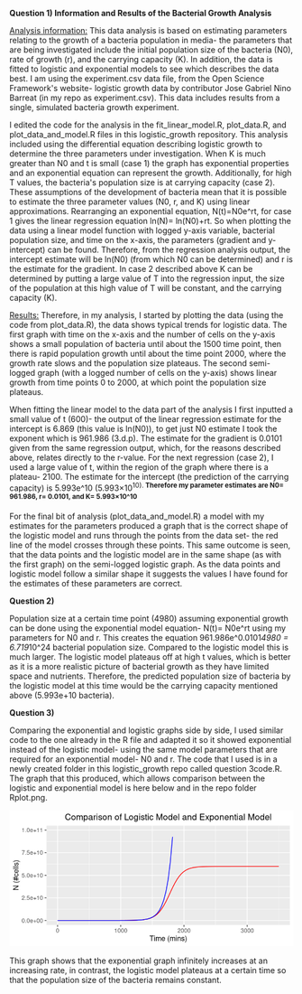 **Question 1) Information and Results of the Bacterial Growth Analysis**

<ins>Analysis information:</ins> This data analysis is based on estimating parameters relating to the growth of a bacteria population in media- the parameters that are being investigated include the initial population size of the bacteria (N0), rate of growth (r), and the carrying capacity (K). In addition, the data is fitted to logistic and exponential models to see which describes the data best. I am using the experiment.csv data file, from the Open Science Framework's website- logistic growth data by contributor Jose Gabriel Nino Barreat (in my repo as experiment.csv). This data includes results from a single, simulated bacteria growth experiment.

I edited the code for the analysis in the fit_linear_model.R, plot_data.R, and plot_data_and_model.R files in this logistic_growth repository. This analysis included using the differential equation describing logistic growth to determine the three parameters under investigation. When K is much greater than N0 and t is small (case 1) the graph has exponential properties and an exponential equation can represent the growth. Additionally, for high T values, the bacteria's population size is at carrying capacity (case 2). These assumptions of the development of bacteria mean that it is possible to estimate the three parameter values (N0, r, and K) using linear approximations. Rearranging an exponential equation, N(t)=N0e^rt, for case 1 gives the linear regression equation ln(N)= ln(N0)+rt. So when plotting the data using a linear model function with logged y-axis variable, bacterial population size, and time on the x-axis, the parameters (gradient and y-intercept) can be found.  Therefore, from the regression analysis output, the intercept estimate will be ln(N0) (from which N0 can be determined) and r is the estimate for the gradient. In case 2 described above K can be determined by putting a large value of T into the regression input, the size of the population at this high value of T will be constant, and the carrying capacity (K). 

<ins>Results:</ins> Therefore, in my analysis, I started by plotting the data (using the code from plot_data.R), the data shows typical trends for logistic data. The first graph with time on the x-axis and  the number of cells on the y-axis shows a small population of bacteria until about the 1500 time point, then there is rapid population growth until about the time point 2000, where the growth rate slows and the population size plateaus. The second semi-logged graph (with a logged number of cells on the y-axis) shows linear growth from time points 0 to 2000, at which point the population size plateaus. 

When fitting the linear model to the data part of the analysis I first inputted a small value of t (600)- the output of the linear regression estimate for the intercept is 6.869 (this value is ln(N0)), to get just N0 estimate I took the exponent which is 961.986 (3.d.p). The estimate for the gradient is 0.0101 given from the same regression output, which, for the reasons described above, relates directly to the r-value. For the next regression (case 2), I used a large value of t, within the region of the graph where there is a plateau- 2100. The estimate for the intercept (the prediction of the carrying capacity) is 5.993e^10 (5.993×10<sup>10). **Therefore my parameter estimates are N0= 961.986, r= 0.0101, and K= 5.993×10^10**

For the final bit of analysis (plot_data_and_model.R) a model with my estimates for the parameters produced a graph that is the correct shape of the logistic model and runs through the points from the data set- the red line of the model crosses through these points. This same outcome is seen, that the data points and the logistic model are in the same shape (as with the first graph) on the semi-logged logistic graph. As the data points and logistic model follow a similar shape it suggests the values I have found for the estimates of these parameters are correct.

**Question 2)**

Population size at a certain time point (4980) assuming exponential growth can be done using the exponential model equation- N(t)= N0e^rt using my parameters for N0 and r. This creates the equation 961.986e^0.0101*4980 = 6.719*10^24 bacterial population size. Compared to the logistic model this is much larger. The logistic model plateaus off at high t values, which is better as it is a more realistic picture of bacterial growth as they have limited space and nutrients. Therefore, the predicted population size of bacteria by the logistic model at this time would be the carrying capacity mentioned above (5.993e+10 bacteria). 

**Question 3)**

Comparing the exponential and logistic graphs side by side, I used similar code to the one already in the R file and adapted it so it showed exponential instead of the logistic model- using the same model parameters that are required for an exponential model- N0 and r. The code that I used is in a newly created folder in this logistic_growth repo called question 3code.R. The graph that this produced, which allows comparison between the logistic and exponential model is here below and in the repo folder Rplot.png.

 <p align="center">
     <img src="https://github.com/Cat13-beep/logistic_growth/blob/main/Rplot.png" width"200" height"100">
  </p>

This graph shows that the exponential graph infinitely increases at an increasing rate, in contrast, the logistic model plateaus at a certain time so that the population size of the bacteria remains constant. 
